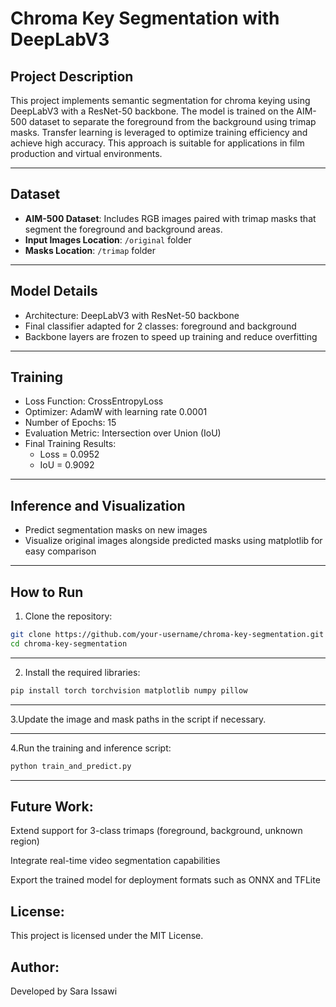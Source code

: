 # Chroma Key Segmentation with DeepLabV3

## Project Description  
This project implements semantic segmentation for chroma keying using DeepLabV3 with a ResNet-50 backbone. The model is trained on the AIM-500 dataset to separate the foreground from the background using trimap masks. Transfer learning is leveraged to optimize training efficiency and achieve high accuracy. This approach is suitable for applications in film production and virtual environments.

---

## Dataset  
- **AIM-500 Dataset**: Includes RGB images paired with trimap masks that segment the foreground and background areas.  
- **Input Images Location**: `/original` folder  
- **Masks Location**: `/trimap` folder

---

## Model Details  
- Architecture: DeepLabV3 with ResNet-50 backbone  
- Final classifier adapted for 2 classes: foreground and background  
- Backbone layers are frozen to speed up training and reduce overfitting

---

## Training  
- Loss Function: CrossEntropyLoss  
- Optimizer: AdamW with learning rate 0.0001  
- Number of Epochs: 15  
- Evaluation Metric: Intersection over Union (IoU)  
- Final Training Results:  
  - Loss = 0.0952  
  - IoU = 0.9092

---

## Inference and Visualization  
- Predict segmentation masks on new images  
- Visualize original images alongside predicted masks using matplotlib for easy comparison

---

## How to Run

1. Clone the repository:  
```bash
git clone https://github.com/your-username/chroma-key-segmentation.git
cd chroma-key-segmentation
```

---
2. Install the required libraries:
```bash
pip install torch torchvision matplotlib numpy pillow
```
---
3.Update the image and mask paths in the script if necessary.

---
4.Run the training and inference script:
```bash
python train_and_predict.py
```
---

## Future Work:

Extend support for 3-class trimaps (foreground, background, unknown region)

Integrate real-time video segmentation capabilities

Export the trained model for deployment formats such as ONNX and TFLite

## License:
This project is licensed under the MIT License.

## Author:
Developed by Sara Issawi

